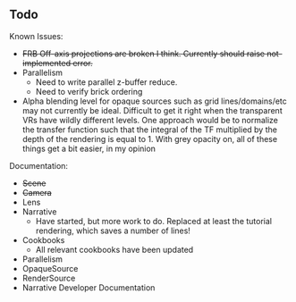 Todo
----

Known Issues:

* ~~FRB Off-axis projections are broken I think. Currently should raise not-implemented error.~~
* Parallelism
  * Need to write parallel z-buffer reduce.
  * Need to verify brick ordering
* Alpha blending level for opaque sources such as grid lines/domains/etc may
  not currently be ideal. Difficult to get it right when the transparent VRs
  have wildly different levels. One approach would be to normalize the transfer
  function such that the integral of the TF multiplied by the depth of the 
  rendering is equal to 1. With grey opacity on, all of these things get a bit
  easier, in my opinion

Documentation:

* ~~Scene~~
* ~~Camera~~
* Lens
* Narrative
  * Have started, but more work to do. Replaced at least the tutorial
    rendering, which saves a number of lines!
* Cookbooks
  * All relevant cookbooks have been updated
* Parallelism
* OpaqueSource
* RenderSource
* Narrative Developer Documentation
